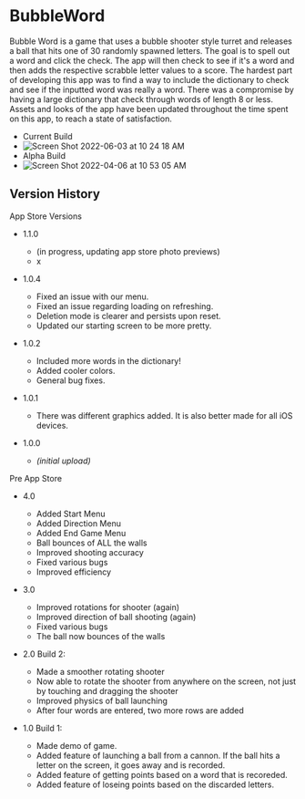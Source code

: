 # BubbleWord
Bubble Word is a game that uses a bubble shooter style turret and releases a ball that hits one of 30 randomly spawned letters. The goal is to spell out a word and click the check. The app will then check to see if it's a word and then adds the respective scrabble letter values to a score. The hardest part of developing this app was to find a way to include the dictionary to check and see if the inputted word was really a word. There was a compromise by having a large dictionary that check through words of length 8 or less. Assets and looks of the app have been updated throughout the time spent on this app, to reach a state of satisfaction.

* Current Build
* ![Screen Shot 2022-06-03 at 10 24 18 AM](https://user-images.githubusercontent.com/60675994/171884207-e7a2acc9-7851-4067-b94e-9491540dd7e5.png)
* Alpha Build
* ![Screen Shot 2022-04-06 at 10 53 05 AM](https://user-images.githubusercontent.com/60675994/162016615-9b4ccfce-b6b2-4172-88df-7c83ce1dc091.png)



## Version History
App Store Versions
- 1.1.0
  - (in progress, updating app store photo previews)
  - x

- 1.0.4
  - Fixed an issue with our menu.
  - Fixed an issue regarding loading on refreshing.
  - Deletion mode is clearer and persists upon reset.
  - Updated our starting screen to be more pretty.

- 1.0.2
  - Included more words in the dictionary!
  - Added cooler colors.
  - General bug fixes.

- 1.0.1
  - There was different graphics added. It is also better made for all iOS devices.

- 1.0.0
  - *(initial upload)*


Pre App Store
- 4.0
  - Added Start Menu
  - Added Direction Menu
  - Added End Game Menu
  - Ball bounces of ALL the walls
  - Improved shooting accuracy
  - Fixed various bugs
  - Improved efficiency

- 3.0
  - Improved rotations for shooter (again)
  - Improved direction of ball shooting (again)
  - Fixed various bugs
  - The ball now bounces of the walls

- 2.0 Build 2:
  - Made a smoother rotating shooter
  - Now able to rotate the shooter from anywhere on the screen, not just by touching and dragging the shooter
  - Improved physics of ball launching
  - After four words are entered, two more rows are added

- 1.0 Build 1: 
  - Made demo of game.
  - Added feature of launching a ball from a cannon. If the ball hits a letter on the screen, it goes away and is recorded.
  - Added feature of getting points based on a word that is recoreded.
  - Added feature of loseing points based on the discarded letters.

